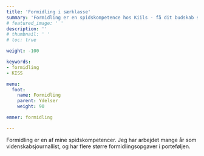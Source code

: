 ```yaml
---
title: 'Formidling i særklasse'
summary: 'Formidling er en spidskompetence hos Kiils - få dit budskab sikkert igennem her'
# featured_image: ' '
description: ''
# thumbnail: ' '
# toc: true

weight: -100

keywords:
- formidling
- KISS

menu:
  foot:
    name: Formidling
    parent: Ydelser
    weight: 90

emner: formidling

---
```


Formidling er en af mine spidskompetencer. Jeg har arbejdet mange år som videnskabsjournallist, og har flere større formidlingsopgaver i porteføljen. 

